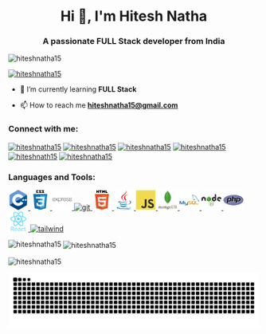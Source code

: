 <h1 align="center">Hi 👋, I'm Hitesh Natha</h1>
<h3 align="center">A passionate FULL Stack developer from India</h3>

<p align="left"> <img src="https://komarev.com/ghpvc/?username=hiteshnatha15&label=Profile%20views&color=0e75b6&style=flat" alt="hiteshnatha15" /> </p>

<p align="left"> <a href="https://twitter.com/hiteshnatha15" target="blank"><img src="https://img.shields.io/twitter/follow/hiteshnatha15?logo=twitter&style=for-the-badge" alt="hiteshnatha15" /></a> </p>

- 🌱 I’m currently learning **FULL Stack**

- 📫 How to reach me **hiteshnatha15@gmail.com**

<h3 align="left">Connect with me:</h3>
<p align="left">
<a href="https://twitter.com/hiteshnatha15" target="blank"><img align="center" src="https://raw.githubusercontent.com/rahuldkjain/github-profile-readme-generator/master/src/images/icons/Social/twitter.svg" alt="hiteshnatha15" height="30" width="40" /></a>
<a href="https://linkedin.com/in/hiteshnatha15" target="blank"><img align="center" src="https://raw.githubusercontent.com/rahuldkjain/github-profile-readme-generator/master/src/images/icons/Social/linked-in-alt.svg" alt="hiteshnatha15" height="30" width="40" /></a>
<a href="https://kaggle.com/hiteshnatha15" target="blank"><img align="center" src="https://raw.githubusercontent.com/rahuldkjain/github-profile-readme-generator/master/src/images/icons/Social/kaggle.svg" alt="hiteshnatha15" height="30" width="40" /></a>
<a href="https://www.hackerrank.com/hiteshnatha15" target="blank"><img align="center" src="https://raw.githubusercontent.com/rahuldkjain/github-profile-readme-generator/master/src/images/icons/Social/hackerrank.svg" alt="hiteshnatha15" height="30" width="40" /></a>
<a href="https://www.leetcode.com/hiteshnath15" target="blank"><img align="center" src="https://raw.githubusercontent.com/rahuldkjain/github-profile-readme-generator/master/src/images/icons/Social/leet-code.svg" alt="hiteshnath15" height="30" width="40" /></a>
<a href="https://auth.geeksforgeeks.org/user/hiteshnatha15" target="blank"><img align="center" src="https://raw.githubusercontent.com/rahuldkjain/github-profile-readme-generator/master/src/images/icons/Social/geeks-for-geeks.svg" alt="hiteshnatha15" height="30" width="40" /></a>
</p>

<h3 align="left">Languages and Tools:</h3>
<p align="left"> <a href="https://www.w3schools.com/cpp/" target="_blank" rel="noreferrer"> <img src="https://raw.githubusercontent.com/devicons/devicon/master/icons/cplusplus/cplusplus-original.svg" alt="cplusplus" width="40" height="40"/> </a> <a href="https://www.w3schools.com/css/" target="_blank" rel="noreferrer"> <img src="https://raw.githubusercontent.com/devicons/devicon/master/icons/css3/css3-original-wordmark.svg" alt="css3" width="40" height="40"/> </a> <a href="https://expressjs.com" target="_blank" rel="noreferrer"> <img src="https://raw.githubusercontent.com/devicons/devicon/master/icons/express/express-original-wordmark.svg" alt="express" width="40" height="40"/> </a> <a href="https://git-scm.com/" target="_blank" rel="noreferrer"> <img src="https://www.vectorlogo.zone/logos/git-scm/git-scm-icon.svg" alt="git" width="40" height="40"/> </a> <a href="https://www.w3.org/html/" target="_blank" rel="noreferrer"> <img src="https://raw.githubusercontent.com/devicons/devicon/master/icons/html5/html5-original-wordmark.svg" alt="html5" width="40" height="40"/> </a> <a href="https://www.java.com" target="_blank" rel="noreferrer"> <img src="https://raw.githubusercontent.com/devicons/devicon/master/icons/java/java-original.svg" alt="java" width="40" height="40"/> </a> <a href="https://developer.mozilla.org/en-US/docs/Web/JavaScript" target="_blank" rel="noreferrer"> <img src="https://raw.githubusercontent.com/devicons/devicon/master/icons/javascript/javascript-original.svg" alt="javascript" width="40" height="40"/> </a> <a href="https://www.mongodb.com/" target="_blank" rel="noreferrer"> <img src="https://raw.githubusercontent.com/devicons/devicon/master/icons/mongodb/mongodb-original-wordmark.svg" alt="mongodb" width="40" height="40"/> </a> <a href="https://www.mysql.com/" target="_blank" rel="noreferrer"> <img src="https://raw.githubusercontent.com/devicons/devicon/master/icons/mysql/mysql-original-wordmark.svg" alt="mysql" width="40" height="40"/> </a> <a href="https://nodejs.org" target="_blank" rel="noreferrer"> <img src="https://raw.githubusercontent.com/devicons/devicon/master/icons/nodejs/nodejs-original-wordmark.svg" alt="nodejs" width="40" height="40"/> </a> <a href="https://www.php.net" target="_blank" rel="noreferrer"> <img src="https://raw.githubusercontent.com/devicons/devicon/master/icons/php/php-original.svg" alt="php" width="40" height="40"/> </a> <a href="https://reactjs.org/" target="_blank" rel="noreferrer"> <img src="https://raw.githubusercontent.com/devicons/devicon/master/icons/react/react-original-wordmark.svg" alt="react" width="40" height="40"/> </a> <a href="https://tailwindcss.com/" target="_blank" rel="noreferrer"> <img src="https://www.vectorlogo.zone/logos/tailwindcss/tailwindcss-icon.svg" alt="tailwind" width="40" height="40"/> </a> </p>

<p><img align="left" src="https://github-readme-stats.vercel.app/api/top-langs?username=hiteshnatha15&show_icons=true&locale=en&layout=compact" alt="hiteshnatha15" /></p>

<p>&nbsp;<img align="center" src="https://github-readme-stats.vercel.app/api?username=hiteshnatha15&show_icons=true&locale=en" alt="hiteshnatha15" /></p>

<p><img align="center" src="https://github-readme-streak-stats.herokuapp.com/?user=hiteshnatha15&" alt="hiteshnatha15" /></p>

<img src="https://raw.githubusercontent.com/Jitendrasharma7375/Jitendrasharma7375/output/snake.svg" alt="Snake animation" />

